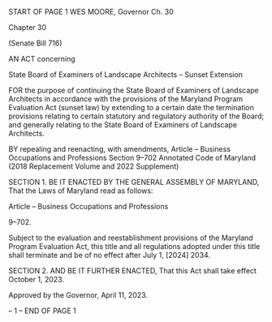 START OF PAGE 1
WES MOORE, Governor Ch. 30

Chapter 30

(Senate Bill 716)

AN ACT concerning

State Board of Examiners of Landscape Architects – Sunset Extension

FOR the purpose of continuing the State Board of Examiners of Landscape Architects in
accordance with the provisions of the Maryland Program Evaluation Act (sunset law)
by extending to a certain date the termination provisions relating to certain
statutory and regulatory authority of the Board; and generally relating to the State
Board of Examiners of Landscape Architects.

BY repealing and reenacting, with amendments,
Article – Business Occupations and Professions
Section 9–702
Annotated Code of Maryland
(2018 Replacement Volume and 2022 Supplement)

SECTION 1. BE IT ENACTED BY THE GENERAL ASSEMBLY OF MARYLAND,
That the Laws of Maryland read as follows:

Article – Business Occupations and Professions

9–702.

Subject to the evaluation and reestablishment provisions of the Maryland Program
Evaluation Act, this title and all regulations adopted under this title shall terminate and
be of no effect after July 1, [2024] 2034.

SECTION 2. AND BE IT FURTHER ENACTED, That this Act shall take effect
October 1, 2023.

Approved by the Governor, April 11, 2023.

– 1 –
END OF PAGE 1
